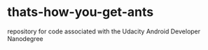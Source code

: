 # thats-how-you-get-ants
repository for code associated with the Udacity Android Developer Nanodegree
